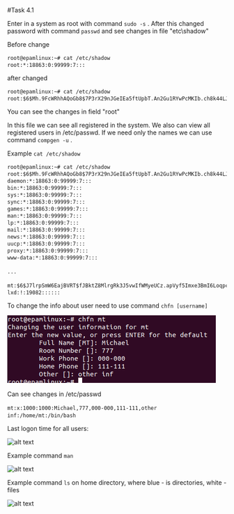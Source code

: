 
#Task 4.1

Enter in a system as root with command ``` sudo -s ``` . After this changed password with command ```passwd``` and see changes in file "etc\shadow"

Before change
```
root@epamlinux:~# cat /etc/shadow
root:*:18863:0:99999:7:::
```

 after changed
```
root@epamlinux:~# cat /etc/shadow
root:$6$Mh.9FcWRhhAQoGb8$7P3rX29nJGeIEa5ftUpbT.An2Gu1RYwPcMKIb.ch8k44LJv/6lj.0CJUnsnvAHbTBhXLJY/ZFh7L3a4s/pm8T/:19082:0:99999:7:::
```
You can see the changes in field "root"

In this file we can see all registered in the system. We also can view all registered users in /etc/passwd. If we need only the names we can use command ```compgen -u``` .

Example ```cat /etc/shadow```
```
root@epamlinux:~# cat /etc/shadow
root:$6$Mh.9FcWRhhAQoGb8$7P3rX29nJGeIEa5ftUpbT.An2Gu1RYwPcMKIb.ch8k44LJv/6lj.0CJUnsnvAHbTBhXLJY/ZFh7L3a4s/pm8T/:19082:0:99999:7:::
daemon:*:18863:0:99999:7:::
bin:*:18863:0:99999:7:::
sys:*:18863:0:99999:7:::
sync:*:18863:0:99999:7:::
games:*:18863:0:99999:7:::
man:*:18863:0:99999:7:::
lp:*:18863:0:99999:7:::
mail:*:18863:0:99999:7:::
news:*:18863:0:99999:7:::
uucp:*:18863:0:99999:7:::
proxy:*:18863:0:99999:7:::
www-data:*:18863:0:99999:7:::

...

mt:$6$J7lrpSmW6EajBVRT$fJBktZ8MlrgRk3J5vwIfWMyeUCz.apVyf5Imxe3BmI6LoqpcDMMr9fu2JgK9EpIU36sNLE0cxmsNCdVDpji0o1:19082:0:99999:7:::
lxd:!:19082::::::
```
To change the info about user need to use command ```chfn [username]```

![alt text](https://github.com/whitemag313/DevOps_online_Kharkiv_2022_1/blob/master/m4/Task4.1/screenshots/chfn_mt.png)

Can see changes in /etc/passwd

```mt:x:1000:1000:Michael,777,000-000,111-111,other inf:/home/mt:/bin/bash```


Last logon time for all users:

![alt text](https://github.com/whitemag313/DevOps_online_Kharkiv_2022_1/blob/master/m4/Task4.1/screenshots/lastlog.png)


Example command ```man```

![alt text](https://github.com/whitemag313/DevOps_online_Kharkiv_2022_1/blob/master/m4/Task4.1/screenshots/man_chfn.png)

Example command ```ls``` on home directory, where blue - is directories, white - files

![alt text](https://github.com/whitemag313/DevOps_online_Kharkiv_2022_1/blob/master/m4/Task4.1/screenshots/ls.png)
